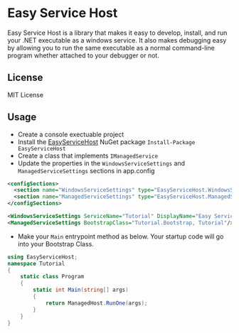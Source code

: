 # Easy Service Host
Easy Service Host is a library that makes it easy to develop, install, and run your .NET executable as a windows service. It also makes debugging easy by allowing you to run the same executable as a normal command-line program whether attached to your debugger or not.

## License
MIT License

## Usage 

 - Create a console exectuable project
 - Install the [EasyServiceHost](https://www.nuget.org/packages/EasyServiceHost) NuGet package
  `Install-Package EasyServiceHost`
 - Create a class that implements `IManagedService`
 - Update the properties in the `WindowsServiceSettings` and `ManagedServiceSettings` sections in app.config
  ```XML
  <configSections>
  	<section name="WindowsServiceSettings" type="EasyServiceHost.WindowsServiceSettings, EasyServiceHost"/>
  	<section name="ManagedServiceSettings" type="EasyServiceHost.ManagedServiceSettings, EasyServiceHost"/>
  </configSections>

  <WindowsServiceSettings ServiceName="Tutorial" DisplayName="Easy Service Host Tutorial"/>
  <ManagedServiceSettings BootstrapClass="Tutorial.Bootstrap, Tutorial"/>
  ```
 - Make your `Main` entrypoint method as below. Your startup code will go into your Bootstrap Class.

```C#
using EasyServiceHost;
namespace Tutorial
{
	static class Program
	{
		static int Main(string[] args)
		{
			return ManagedHost.RunOne(args);
		}
	}
}
```
